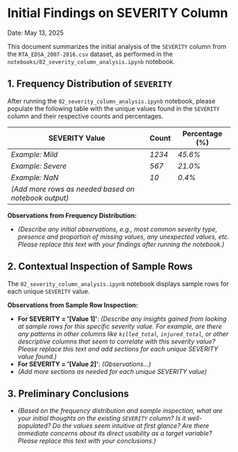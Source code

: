 # Initial Findings on SEVERITY Column

Date: May 13, 2025

This document summarizes the initial analysis of the `SEVERITY` column from the `RTA_EDSA_2007-2016.csv` dataset, as performed in the `notebooks/02_severity_column_analysis.ipynb` notebook.

## 1. Frequency Distribution of `SEVERITY`

After running the `02_severity_column_analysis.ipynb` notebook, please populate the following table with the unique values found in the `SEVERITY` column and their respective counts and percentages.

| SEVERITY Value | Count | Percentage (%) |
|----------------|-------|----------------|
| *Example: Mild*| *1234*| *45.6%*        |
| *Example: Severe*| *567* | *21.0%*        |
| *Example: NaN*   | *10*  | *0.4%*         |
| *(Add more rows as needed based on notebook output)* |

**Observations from Frequency Distribution:**

*   *(Describe any initial observations, e.g., most common severity type, presence and proportion of missing values, any unexpected values, etc. Please replace this text with your findings after running the notebook.)*

## 2. Contextual Inspection of Sample Rows

The `02_severity_column_analysis.ipynb` notebook displays sample rows for each unique `SEVERITY` value.

**Observations from Sample Row Inspection:**

*   **For SEVERITY = '[Value 1]'**: *(Describe any insights gained from looking at sample rows for this specific severity value. For example, are there any patterns in other columns like `killed_total`, `injured_total`, or other descriptive columns that seem to correlate with this severity value? Please replace this text and add sections for each unique SEVERITY value found.)*
*   **For SEVERITY = '[Value 2]'**: *(Observations...)*
*   *(Add more sections as needed for each unique SEVERITY value)*

## 3. Preliminary Conclusions

*   *(Based on the frequency distribution and sample inspection, what are your initial thoughts on the existing `SEVERITY` column? Is it well-populated? Do the values seem intuitive at first glance? Are there immediate concerns about its direct usability as a target variable? Please replace this text with your conclusions.)*
